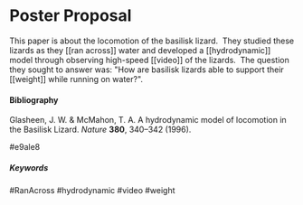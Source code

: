 # Poster Proposal
This paper is about the locomotion of the basilisk lizard.  They studied these lizards as they [[ran across]] water and developed a [[hydrodynamic]] model through observing high-speed [[video]] of the lizards.  The question they sought to answer was: "How are basilisk lizards able to support their [[weight]] while running on water?".

#### Bibliography
Glasheen, J. W. & McMahon, T. A. A hydrodynamic model of locomotion in the Basilisk Lizard. _Nature_ **380**, 340–342 (1996). 

#e9ale8

##### Keywords
#RanAcross
#hydrodynamic
#video
#weight
